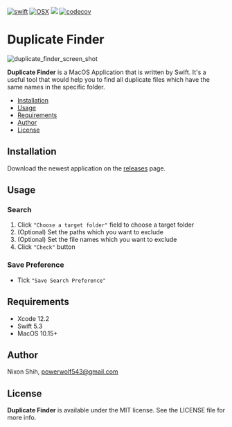 [![swift](https://img.shields.io/badge/language-swift-red.svg)](https://developer.apple.com/swift/) 
[![OSX](https://img.shields.io/badge/platform-MacOS-brown.svg)](https://developer.apple.com/swift/)
[![](https://github.com/powerwolf543/DuplicateFinder/workflows/UnitTests/badge.svg)](https://github.com/powerwolf543/DuplicateFinder/actions?query=workflow%3AUnitTests) 
[![codecov](https://codecov.io/gh/powerwolf543/DuplicateFinder/branch/master/graph/badge.svg)](https://codecov.io/gh/powerwolf543/DuplicateFinder/)

# Duplicate Finder

![duplicate_finder_screen_shot](https://user-images.githubusercontent.com/16394562/94992308-bc3bf000-05bb-11eb-95a9-907ec334c660.png)

**Duplicate Finder** is a MacOS Application that is written by Swift.
It's a useful tool that would help you to find all duplicate files which have the same names in the specific folder.

- [Installation](#Installation)
- [Usage](#Usage)
- [Requirements](#Requirements)
- [Author](#Author)
- [License](#License)

## Installation
Download the newest application on the [releases](https://github.com/powerwolf543/DuplicateFinder/releases) page.

## Usage
### Search
1. Click `"Choose a target folder"` field to choose a target folder
2. (Optional) Set the paths which you want to exclude
3. (Optional) Set the file names which you want to exclude
4. Click `"Check"` button

### Save Preference
- Tick `"Save Search Preference"`

## Requirements

- Xcode 12.2
- Swift 5.3
- MacOS 10.15+

## Author

Nixon Shih, powerwolf543@gmail.com

## License

**Duplicate Finder** is available under the MIT license. See the LICENSE file for more info.
